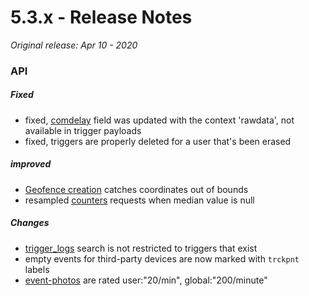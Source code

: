 # 5.3.x - Release Notes
*Original release: Apr 10 - 2020*

### API

##### Fixed

* fixed, [comdelay](https://pegasus1.pegasusgateway.com/api-static/docs/#api-resources-GetRawdataKeys) field was updated with the context 'rawdata', not available in trigger payloads
* fixed, triggers are properly deleted for a user that's been erased

##### improved

* [Geofence creation](https://pegasus1.pegasusgateway.com/api-static/docs/#api-Geofence-CreateGeofence) catches coordinates out of bounds
* resampled [counters](https://pegasus1.pegasusgateway.com/api-static/docs/#api-Counters-GetCounterDeltas) requests when median value is null

##### Changes

* [trigger_logs](https://pegasus1.pegasusgateway.com/api-static/docs/#api-Triggers-GetTriggerLogs) search is not restricted to triggers that exist
* empty events for third-party devices are now marked with `trckpnt` labels 
* [event-photos](https://pegasus1.pegasusgateway.com/api-static/docs/#api-Plugins-PhotocamGetJpeg) are rated user:"20/min", global:"200/minute"